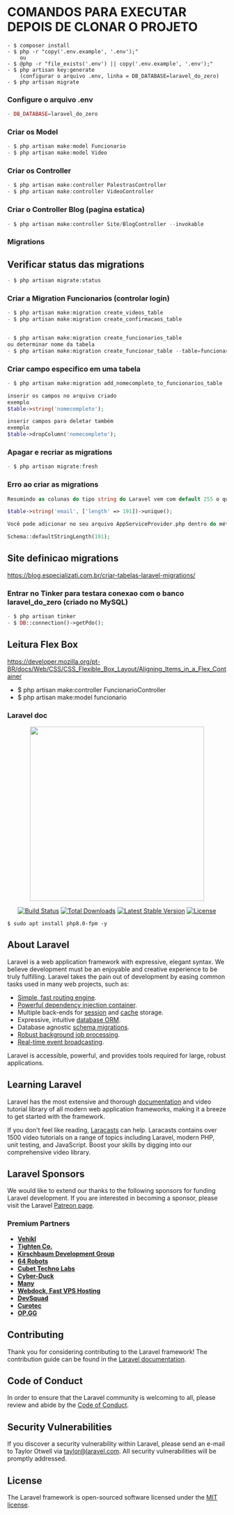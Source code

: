 # COMANDOS PARA EXECUTAR DEPOIS DE CLONAR O PROJETO

```shell
- $ composer install
- $ php -r "copy('.env.example', '.env');"
	ou
- $ @php -r "file_exists('.env') || copy('.env.example', '.env');"
- $ php artisan key:generate
    (configurar o arquivo .env, linha = DB_DATABASE=laravel_do_zero)
- $ php artisan migrate
```

### Configure o arquivo .env

```php
- DB_DATABASE=laravel_do_zero
```

### Criar os Model

```php
- $ php artisan make:model Funcionario
- $ php artisan make:model Video
```

### Criar os Controller

```php
- $ php artisan make:controller PalestrasController
- $ php artisan make:controller VideoController
```

### Criar o Controller Blog (pagina estatica)

```php
- $ php artisan make:controller Site/BlogController --invokable
```

### Migrations

## Verificar status das migrations

```php
- $ php artisan migrate:status
```

### Criar a Migration Funcionarios (controlar login)

```php
- $ php artisan make:migration create_videos_table
- $ php artisan make:migration create_confirmacaos_table


- $ php artisan make:migration create_funcionarios_table
ou determinar nome da tabela
- $ php artisan make:migration create_funcionar_table --table=funcionarios
```

### Criar campo especifico em uma tabela

```php
- $ php artisan make:migration add_nomecompleto_to_funcionarios_table

inserir os campos no arquivo criado
exemplo
$table->string('nomecompleto');

inserir campos para deletar também
exemplo
$table->dropColumn('nomecompleto');
```

### Apagar e recriar as migrations

```php
- $ php artisan migrate:fresh
```

### Erro ao criar as migrations

```php
Resumindo as colunas do tipo string do Laravel vem com default 255 o que faz com que o tamanho exceda ao tamnho maxímo para o indíce, vá até sua migration e troque o lenght do campo com chave unique para 191 ou para o tamanho que preferir, por exemplo:

$table->string('email', ['length' => 191])->unique();

Você pode adicionar no seu arquivo AppServiceProvider.php dentro do método boot() a seguinte instrução para seu campo string ficar default e não precisar declarar em toda migration o tamanho do campo string:

Schema::defaultStringLength(191);
```

## Site definicao migrations

https://blog.especializati.com.br/criar-tabelas-laravel-migrations/

### Entrar no Tinker para testara conexao com o banco laravel_do_zero (criado no MySQL)

```php
- $ php artisan tinker
- $ DB::connection()->getPdo();
```

## Leitura Flex Box

https://developer.mozilla.org/pt-BR/docs/Web/CSS/CSS_Flexible_Box_Layout/Aligning_Items_in_a_Flex_Container

-   $ php artisan make:controller FuncionarioController
-   $ php artisan make:model funcionario

### Laravel doc

<p align="center"><a href="https://laravel.com" target="_blank"><img src="https://raw.githubusercontent.com/laravel/art/master/logo-lockup/5%20SVG/2%20CMYK/1%20Full%20Color/laravel-logolockup-cmyk-red.svg" width="400"></a></p>

<p align="center">
<a href="https://travis-ci.org/laravel/framework"><img src="https://travis-ci.org/laravel/framework.svg" alt="Build Status"></a>
<a href="https://packagist.org/packages/laravel/framework"><img src="https://img.shields.io/packagist/dt/laravel/framework" alt="Total Downloads"></a>
<a href="https://packagist.org/packages/laravel/framework"><img src="https://img.shields.io/packagist/v/laravel/framework" alt="Latest Stable Version"></a>
<a href="https://packagist.org/packages/laravel/framework"><img src="https://img.shields.io/packagist/l/laravel/framework" alt="License"></a>
</p>

```shell
$ sudo apt install php8.0-fpm -y
```

## About Laravel

Laravel is a web application framework with expressive, elegant syntax. We believe development must be an enjoyable and creative experience to be truly fulfilling. Laravel takes the pain out of development by easing common tasks used in many web projects, such as:

-   [Simple, fast routing engine](https://laravel.com/docs/routing).
-   [Powerful dependency injection container](https://laravel.com/docs/container).
-   Multiple back-ends for [session](https://laravel.com/docs/session) and [cache](https://laravel.com/docs/cache) storage.
-   Expressive, intuitive [database ORM](https://laravel.com/docs/eloquent).
-   Database agnostic [schema migrations](https://laravel.com/docs/migrations).
-   [Robust background job processing](https://laravel.com/docs/queues).
-   [Real-time event broadcasting](https://laravel.com/docs/broadcasting).

Laravel is accessible, powerful, and provides tools required for large, robust applications.

## Learning Laravel

Laravel has the most extensive and thorough [documentation](https://laravel.com/docs) and video tutorial library of all modern web application frameworks, making it a breeze to get started with the framework.

If you don't feel like reading, [Laracasts](https://laracasts.com) can help. Laracasts contains over 1500 video tutorials on a range of topics including Laravel, modern PHP, unit testing, and JavaScript. Boost your skills by digging into our comprehensive video library.

## Laravel Sponsors

We would like to extend our thanks to the following sponsors for funding Laravel development. If you are interested in becoming a sponsor, please visit the Laravel [Patreon page](https://patreon.com/taylorotwell).

### Premium Partners

-   **[Vehikl](https://vehikl.com/)**
-   **[Tighten Co.](https://tighten.co)**
-   **[Kirschbaum Development Group](https://kirschbaumdevelopment.com)**
-   **[64 Robots](https://64robots.com)**
-   **[Cubet Techno Labs](https://cubettech.com)**
-   **[Cyber-Duck](https://cyber-duck.co.uk)**
-   **[Many](https://www.many.co.uk)**
-   **[Webdock, Fast VPS Hosting](https://www.webdock.io/en)**
-   **[DevSquad](https://devsquad.com)**
-   **[Curotec](https://www.curotec.com/)**
-   **[OP.GG](https://op.gg)**

## Contributing

Thank you for considering contributing to the Laravel framework! The contribution guide can be found in the [Laravel documentation](https://laravel.com/docs/contributions).

## Code of Conduct

In order to ensure that the Laravel community is welcoming to all, please review and abide by the [Code of Conduct](https://laravel.com/docs/contributions#code-of-conduct).

## Security Vulnerabilities

If you discover a security vulnerability within Laravel, please send an e-mail to Taylor Otwell via [taylor@laravel.com](mailto:taylor@laravel.com). All security vulnerabilities will be promptly addressed.

## License

The Laravel framework is open-sourced software licensed under the [MIT license](https://opensource.org/licenses/MIT).

```

```
